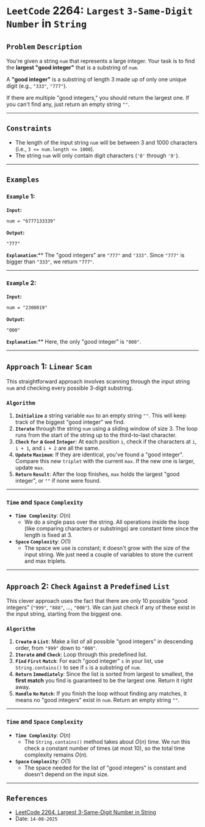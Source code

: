 # `LeetCode` 2264: `Largest` `3-Same-Digit` `Number` in `String`

## `Problem` `Description`

You're given a string `num` that represents a large integer. Your task is to find the **largest "good integer"** that is a substring of `num`.

A **"good integer"** is a substring of length 3 made up of only one unique digit (e.g., `"333"`, `"777"`).

If there are multiple "good integers," you should return the largest one. If you can't find any, just return an empty string `""`.

-----

## `Constraints`

- The length of the input string `num` will be between 3 and 1000 characters (i.e., `3 <= num.length <= 1000`).
- The string `num` will only contain digit characters (`'0'` through `'9'`).

-----

## **`Examples`**

### **`Example`** 1:

**`Input`:**

```
num = "6777133339"
```

**`Output`:**

```
"777"
```

**`Explanation`**:\*\* The "good integers" are `"777"` and `"333"`. Since `"777"` is bigger than `"333"`, we return `"777"`.

-----

### **`Example`** 2:

**`Input`:**

```
num = "2300019"
```

**`Output`:**

```
"000"
```

**`Explanation`**:\*\* Here, the only "good integer" is `"000"`.

-----

## `Approach` 1: `Linear` `Scan`

This straightforward approach involves scanning through the input string `num` and checking every possible 3-digit substring.

### `Algorithm`

1.  **`Initialize`** a string variable `max` to an empty string `""`. This will keep track of the biggest "good integer" we find.
2.  **`Iterate`** through the string `num` using a sliding window of size 3. The loop runs from the start of the string up to the third-to-last character.
3.  **`Check` `for` a `Good` `Integer`**: At each position `i`, check if the characters at `i`, `i + 1`, and `i + 2` are all the same.
4.  **`Update` `Maximum`**: If they are identical, you've found a "good integer". Compare this new `triplet` with the current `max`. If the new one is larger, update `max`.
5.  **`Return` `Result`**: After the loop finishes, `max` holds the largest "good integer", or `""` if none were found.

-----

### `Time` and `Space` `Complexity`

- **`Time Complexity`**: $O(n)$
    - We do a single pass over the string. All operations inside the loop (like comparing characters or substrings) are constant time since the length is fixed at 3.
- **`Space` `Complexity`**: $O(1)$
    - The space we use is constant; it doesn't grow with the size of the input string. We just need a couple of variables to store the current and max triplets.

-----

## `Approach` 2: `Check` `Against` a `Predefined` `List`

This clever approach uses the fact that there are only 10 possible "good integers" (`"999"`, `"888"`, ..., `"000"`). We can just check if any of these exist in the input string, starting from the biggest one.

### `Algorithm`

1.  **`Create` a `List`**: Make a list of all possible "good integers" in descending order, from `"999"` down to `"000"`.
2.  **`Iterate` and `Check`**: Loop through this predefined list.
3.  **`Find` `First` `Match`**: For each "good integer" `s` in your list, use `String.contains()` to see if `s` is a substring of `num`.
4.  **`Return` `Immediately`**: Since the list is sorted from largest to smallest, the **first match** you find is guaranteed to be the largest one. Return it right away.
5.  **`Handle` `No` `Match`**: If you finish the loop without finding any matches, it means no "good integers" exist in `num`. Return an empty string `""`.

-----

### `Time` and `Space` `Complexity`

- **`Time Complexity`**: $O(n)$
    - The `String.contains()` method takes about $O(n)$ time. We run this check a constant number of times (at most 10), so the total time complexity remains $O(n)$.
- **`Space` `Complexity`**: $O(1)$
    - The space needed for the list of "good integers" is constant and doesn't depend on the input size.

-----

## `References`

- [LeetCode 2264. Largest 3-Same-Digit Number in String](https://leetcode.com/problems/largest-3-same-digit-number-in-string/)
- Date: `14-08-2025`

